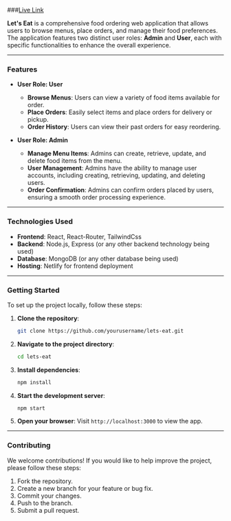 ###[Live Link](https://lets-eat-client.netlify.app/)

**Let's Eat** is a comprehensive food ordering web application that allows users to browse menus, place orders, and manage their food preferences. The application features two distinct user roles: **Admin** and **User**, each with specific functionalities to enhance the overall experience.

---

### Features

- **User Role: User**
  - **Browse Menus**: Users can view a variety of food items available for order.
  - **Place Orders**: Easily select items and place orders for delivery or pickup.
  - **Order History**: Users can view their past orders for easy reordering.

- **User Role: Admin**
  - **Manage Menu Items**: Admins can create, retrieve, update, and delete food items from the menu.
  - **User Management**: Admins have the ability to manage user accounts, including creating, retrieving, updating, and deleting users.
  - **Order Confirmation**: Admins can confirm orders placed by users, ensuring a smooth order processing experience.

---

### Technologies Used

- **Frontend**: React, React-Router, TailwindCss
- **Backend**: Node.js, Express (or any other backend technology being used)
- **Database**: MongoDB (or any other database being used)
- **Hosting**: Netlify for frontend deployment

---

### Getting Started

To set up the project locally, follow these steps:

1. **Clone the repository**:
   ```bash
   git clone https://github.com/yourusername/lets-eat.git
   ```

2. **Navigate to the project directory**:
   ```bash
   cd lets-eat
   ```

3. **Install dependencies**:
   ```bash
   npm install
   ```

4. **Start the development server**:
   ```bash
   npm start
   ```

5. **Open your browser**: Visit `http://localhost:3000` to view the app.

---

### Contributing

We welcome contributions! If you would like to help improve the project, please follow these steps:

1. Fork the repository.
2. Create a new branch for your feature or bug fix.
3. Commit your changes.
4. Push to the branch.
5. Submit a pull request.


